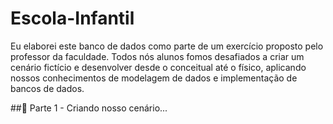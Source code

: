 # Escola-Infantil

Eu elaborei este banco de dados como parte de um exercício proposto pelo professor da faculdade. Todos nós alunos fomos desafiados a criar um cenário fictício e desenvolver desde o conceitual até o físico, aplicando nossos conhecimentos de modelagem de dados e implementação de bancos de dados.

##🚀 Parte 1 - Criando nosso cenário...
